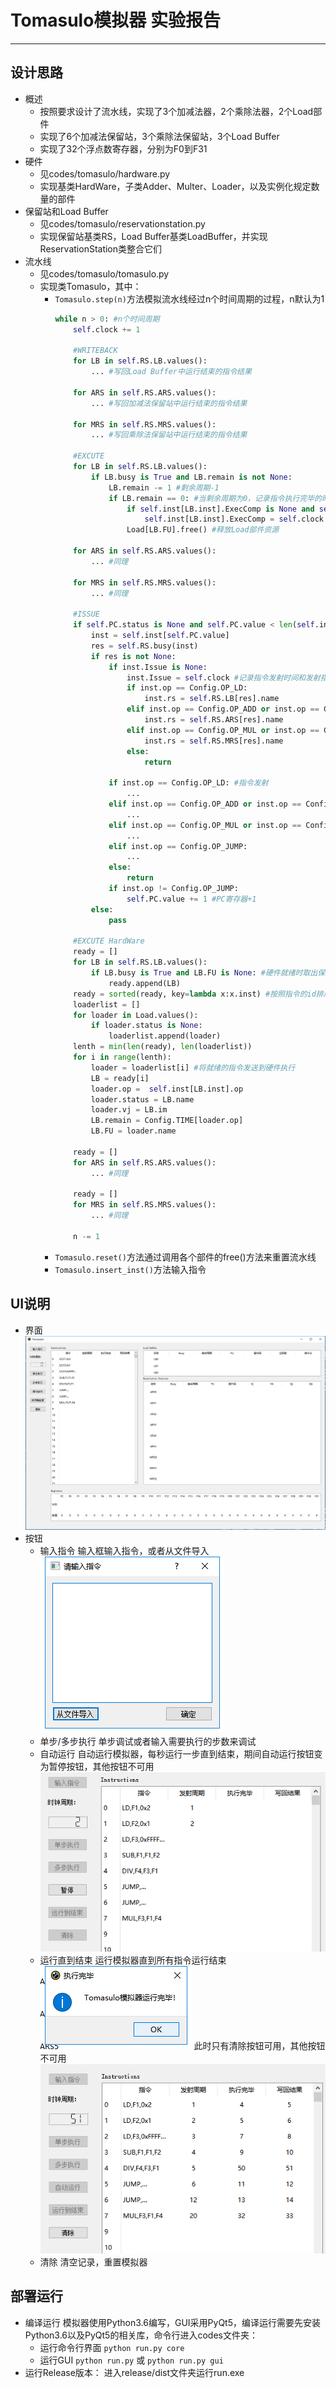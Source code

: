 # Tomasulo模拟器 实验报告
---
## 设计思路
- 概述
    - 按照要求设计了流水线，实现了3个加减法器，2个乘除法器，2个Load部件
    - 实现了6个加减法保留站，3个乘除法保留站，3个Load Buffer
    - 实现了32个浮点数寄存器，分别为F0到F31
- 硬件
    - 见codes/tomasulo/hardware.py
    - 实现基类HardWare，子类Adder、Multer、Loader，以及实例化规定数量的部件
- 保留站和Load Buffer
    - 见codes/tomasulo/reservationstation.py
    - 实现保留站基类RS，Load Buffer基类LoadBuffer，并实现ReservationStation类整合它们
- 流水线
    - 见codes/tomasulo/tomasulo.py
    - 实现类Tomasulo，其中：
        - `Tomasulo.step(n)`方法模拟流水线经过n个时间周期的过程，n默认为1
            ```python
            while n > 0: #n个时间周期
                self.clock += 1

                #WRITEBACK
                for LB in self.RS.LB.values():
                    ... #写回Load Buffer中运行结束的指令结果

                for ARS in self.RS.ARS.values():
                    ... #写回加减法保留站中运行结束的指令结果

                for MRS in self.RS.MRS.values():
                    ... #写回乘除法保留站中运行结束的指令结果

                #EXCUTE
                for LB in self.RS.LB.values():
                    if LB.busy is True and LB.remain is not None:
                        LB.remain -= 1 #剩余周期-1
                        if LB.remain == 0: #当剩余周期为0，记录指令执行完毕的时间
                            if self.inst[LB.inst].ExecComp is None and self.inst[LB.inst].rs == LB.name:
                                self.inst[LB.inst].ExecComp = self.clock
                            Load[LB.FU].free() #释放Load部件资源

                for ARS in self.RS.ARS.values():
                    ... #同理

                for MRS in self.RS.MRS.values():
                    ... #同理

                #ISSUE
                if self.PC.status is None and self.PC.value < len(self.inst): #有指令需要发射
                    inst = self.inst[self.PC.value]
                    res = self.RS.busy(inst)
                    if res is not None:
                        if inst.Issue is None:
                            inst.Issue = self.clock #记录指令发射时间和发射指令的保留站名
                            if inst.op == Config.OP_LD:
                                inst.rs = self.RS.LB[res].name
                            elif inst.op == Config.OP_ADD or inst.op == Config.OP_SUB or inst.op == Config.OP_JUMP:
                                inst.rs = self.RS.ARS[res].name
                            elif inst.op == Config.OP_MUL or inst.op == Config.OP_DIV:
                                inst.rs = self.RS.MRS[res].name
                            else:
                                return

                        if inst.op == Config.OP_LD: #指令发射
                            ...
                        elif inst.op == Config.OP_ADD or inst.op == Config.OP_SUB:
                            ...
                        elif inst.op == Config.OP_MUL or inst.op == Config.OP_DIV:
                            ...
                        elif inst.op == Config.OP_JUMP:
                            ...
                        else:
                            return
                        if inst.op != Config.OP_JUMP:
                            self.PC.value += 1 #PC寄存器+1
                    else:
                        pass

                #EXCUTE HardWare
                ready = []
                for LB in self.RS.LB.values():
                    if LB.busy is True and LB.FU is None: #硬件就绪时取出保留站中就绪的指令
                        ready.append(LB)
                ready = sorted(ready, key=lambda x:x.inst) #按照指令的id排序
                loaderlist = []
                for loader in Load.values():
                    if loader.status is None:
                        loaderlist.append(loader)
                lenth = min(len(ready), len(loaderlist))
                for i in range(lenth):
                    loader = loaderlist[i] #将就绪的指令发送到硬件执行
                    LB = ready[i]
                    loader.op =  self.inst[LB.inst].op
                    loader.status = LB.name
                    loader.vj = LB.im
                    LB.remain = Config.TIME[loader.op]
                    LB.FU = loader.name

                ready = []
                for ARS in self.RS.ARS.values():
                    ... #同理

                ready = []
                for MRS in self.RS.MRS.values():
                    ... #同理

                n -= 1
            ```
        - `Tomasulo.reset()`方法通过调用各个部件的free()方法来重置流水线
        - `Tomasulo.insert_inst()`方法输入指令

## UI说明
- 界面
    ![ui](ui.png)
- 按钮
    - 输入指令
        输入框输入指令，或者从文件导入
        ![init](init.png)
    - 单步/多步执行
        单步调试或者输入需要执行的步数来调试
    - 自动运行
        自动运行模拟器，每秒运行一步直到结束，期间自动运行按钮变为暂停按钮，其他按钮不可用
        ![autorun](autorun.png)
    - 运行直到结束
        运行模拟器直到所有指令运行结束
        ![end](end.png)
        此时只有清除按钮可用，其他按钮不可用
        ![result](result.png)
    - 清除
        清空记录，重置模拟器

## 部署运行
- 编译运行
    模拟器使用Python3.6编写，GUI采用PyQt5，编译运行需要先安装Python3.6以及PyQt5的相关库，命令行进入codes文件夹：
    - 运行命令行界面
        `python run.py core`
    - 运行GUI
        `python run.py` 或 `python run.py gui`
- 运行Release版本：
    进入release/dist文件夹运行run.exe
